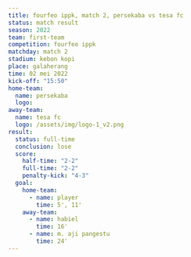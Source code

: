 ```yaml
---
title: fourfeo ippk, match 2, persekaba vs tesa fc
status: match result
season: 2022
team: first-team
competition: fourfeo ippk
matchday: match 2
stadium: kebon kopi
place: galaherang
time: 02 mei 2022
kick-off: "15:50"
home-team:
  name: persekaba
  logo: 
away-team:
  name: tesa fc
  logo: /assets/img/logo-1_v2.png
result:
  status: full-time
  conclusion: lose
  score:
    half-time: "2-2"
    full-time: "2-2"
    penalty-kick: "4-3"
  goal:
    home-team:
      - name: player
        time: 5', 11'
    away-team:
      - name: habiel
        time: 16'
      - name: m. aji pangestu
        time: 24'
---
```

